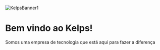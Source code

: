 ![KelpsBanner1](https://github.com/Kelps-inc/Kelps-inc/assets/64716204/91d6a16b-b716-4156-8abf-f7ea83ca10cd)

# Bem vindo ao Kelps!
Somos uma empresa de tecnologia que está aqui para fazer a diferença
